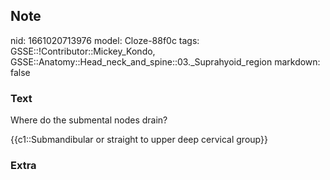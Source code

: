 ## Note
nid: 1661020713976
model: Cloze-88f0c
tags: GSSE::!Contributor::Mickey_Kondo, GSSE::Anatomy::Head_neck_and_spine::03._Suprahyoid_region
markdown: false

### Text
Where do the submental nodes drain?
<div>
  {{c1::Submandibular or straight to upper deep cervical group}}
</div>

### Extra

